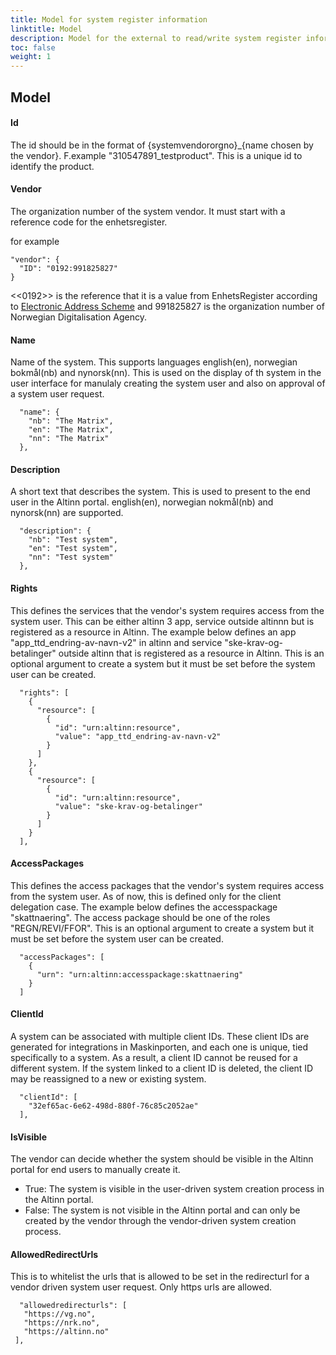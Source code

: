 ```yaml
---
title: Model for system register information
linktitle: Model
description: Model for the external to read/write system register information
toc: false
weight: 1
---
```

## Model

#### Id
The id should be in the format of {systemvendororgno}_{name chosen by the vendor}. F.example "310547891_testproduct". This is a unique id to identify the product.

#### Vendor
The organization number of the system vendor. It must start with a reference code for the enhetsregister.

for example
```    
"vendor": {
  "ID": "0192:991825827"
}
```
<<0192>> is the reference that it is a value from EnhetsRegister according to [Electronic Address Scheme](https://docs.peppol.eu/poacc/billing/3.0/codelist/eas/) and 991825827 is the organization number of Norwegian Digitalisation Agency.

#### Name
Name of the system. This supports languages english(en), norwegian bokmål(nb) and nynorsk(nn). This is used on the display of th system in the user interface for manulaly creating the system user and also on approval of a system user request.

```    
  "name": {
    "nb": "The Matrix",
    "en": "The Matrix",
    "nn": "The Matrix"
  },
```

#### Description
A short text that describes the system. This is used to present to the end user in the Altinn portal. english(en), norwegian nokmål(nb) and nynorsk(nn) are supported.
```    
  "description": {
    "nb": "Test system",
    "en": "Test system",
    "nn": "Test system"
  },
```
#### Rights
This defines the services that the vendor's system requires access from the system user. This can be either altinn 3 app, service outside altinnn but is registered as a resource in Altinn. The example below defines an app "app_ttd_endring-av-navn-v2" in altinn and service "ske-krav-og-betalinger" outside altinn that is registered as a resource in Altinn. This is an optional argument to create a system but it must be set before the system user can be created.
```
  "rights": [
    {
      "resource": [
        {
          "id": "urn:altinn:resource",
          "value": "app_ttd_endring-av-navn-v2"
        }
      ]
    },
    {
      "resource": [
        {
          "id": "urn:altinn:resource",
          "value": "ske-krav-og-betalinger"
        }
      ]
    }
  ],
```
#### AccessPackages
This defines the access packages that the vendor's system requires access from the system user. As of now, this is defined only for the client delegation case. The example below defines the accesspackage "skattnaering". The access package should be one of the roles "REGN/REVI/FFOR". This is an optional argument to create a system but it must be set before the system user can be created.
```
  "accessPackages": [
    {
      "urn": "urn:altinn:accesspackage:skattnaering"
    }
  ]
```

#### ClientId
A system can be associated with multiple client IDs. These client IDs are generated for integrations in Maskinporten, and each one is unique, tied specifically to a system. As a result, a client ID cannot be reused for a different system. If the system linked to a client ID is deleted, the client ID may be reassigned to a new or existing system.

```
  "clientId": [
    "32ef65ac-6e62-498d-880f-76c85c2052ae"
  ],
```

#### IsVisible
The vendor can decide whether the system should be visible in the Altinn portal for end users to manually create it.
 - True: The system is visible in the user-driven system creation process in the Altinn portal.
 - False: The system is not visible in the Altinn portal and can only be created by the vendor through the vendor-driven system creation process.

#### AllowedRedirectUrls
This is to whitelist the urls that is allowed to be set in the redirecturl for a vendor driven system user request. Only https urls are allowed.
 ```
   "allowedredirecturls": [
    "https://vg.no",
    "https://nrk.no",
    "https://altinn.no"
  ],
 ```